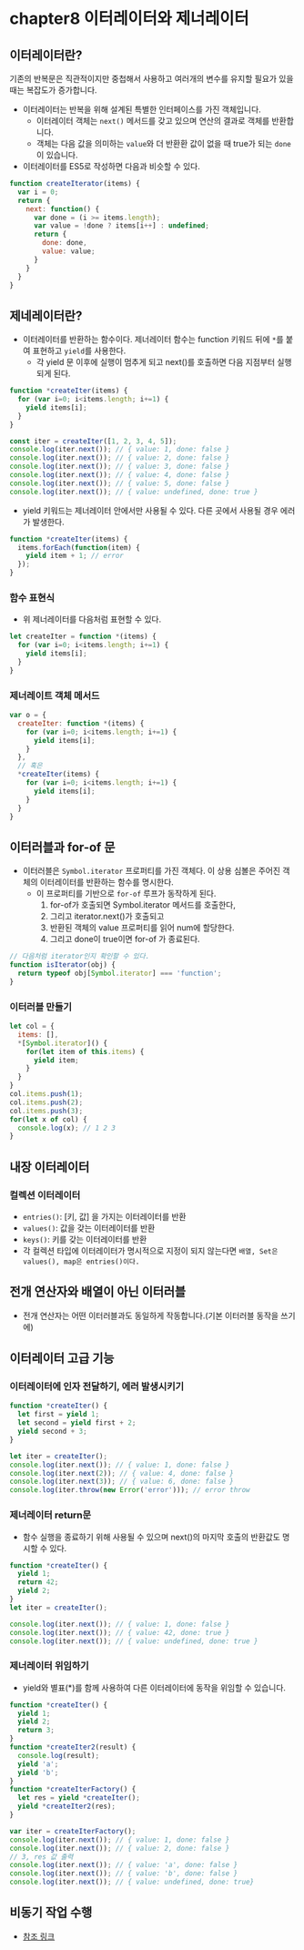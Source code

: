 # chapter8 이터레이터와 제너레이터

## 이터레이터란?
기존의 반복문은 직관적이지만 중첩해서 사용하고 여러개의 변수를 유지할 필요가 있을 때는 복잡도가 증가합니다. 

* 이터레이터는 반복을 위해 설계된 특별한 인터페이스를 가진 객체입니다.
  * 이터레이터 객체는 `next()` 메서드를 갖고 있으며 연산의 결과로 객체를 반환합니다.
  * 객체는 다음 값을 의미하는 `value`와 더 반환환 값이 없을 때 true가 되는 `done`이 있습니다.
* 이터레이터를 ES5로 작성하면 다음과 비슷할 수 있다.

```js
function createIterator(items) {
  var i = 0;
  return {
    next: function() {
      var done = (i >= items.length);
      var value = !done ? items[i++] : undefined;
      return {
        done: done,
        value: value;
      }
    }
  }
}
```

## 제네레이터란?
* 이터레이터를 반환하는 함수이다. 제너레이터 함수는 function 키워드 뒤에 `*`를 붙여 표현하고 `yield`를 사용한다.
  * 각 yield 문 이후에 실행이 멈추게 되고 next()를 호출하면 다음 지점부터 실행되게 된다.

```js
function *createIter(items) {
  for (var i=0; i<items.length; i+=1) {
    yield items[i];
  }
}

const iter = createIter([1, 2, 3, 4, 5]);
console.log(iter.next()); // { value: 1, done: false }
console.log(iter.next()); // { value: 2, done: false }
console.log(iter.next()); // { value: 3, done: false }
console.log(iter.next()); // { value: 4, done: false }
console.log(iter.next()); // { value: 5, done: false }
console.log(iter.next()); // { value: undefined, done: true }
```

* yield 키워드는 제너레이터 안에서만 사용될 수 있다. 다른 곳에서 사용될 경우 에러가 발생한다. 

```js
function *createIter(items) {
  items.forEach(function(item) {
    yield item + 1; // error
  });
}
```

### 함수 표현식
* 위 제너레이터를 다음처럼 표현할 수 있다.

```js
let createIter = function *(items) {
  for (var i=0; i<items.length; i+=1) {
    yield items[i];
  }
}
```

### 제너레이트 객체 메서드

```js
var o = {
  createIter: function *(items) {
    for (var i=0; i<items.length; i+=1) {
      yield items[i];
    }
  },
  // 혹은
  *createIter(items) {
    for (var i=0; i<items.length; i+=1) {
      yield items[i];
    }
  }
}
```

## 이터러블과 for-of 문
* 이터러블은 `Symbol.iterator` 프로퍼티를 가진 객체다. 이 상용 심볼은 주어진 객체의 이터레이터를 반환하는 함수를 명시한다.
  * 이 프로퍼티를 기반으로 `for-of` 루프가 동작하게 된다.
    1. for-of가 호출되면 Symbol.iterator 메서드를 호출한다,
    2. 그리고 iterator.next()가 호출되고
    3. 반환된 객체의 value 프로퍼티를 읽어 num에 할당한다.
    4. 그리고 done이 true이면 for-of 가 종료된다.

```js
// 다음처럼 iterator인지 확인할 수 있다.
function isIterator(obj) {
  return typeof obj[Symbol.iterator] === 'function';
}
```

### 이터러블 만들기

```js
let col = {
  items: [],
  *[Symbol.iterator]() {
    for(let item of this.items) {
      yield item;
    }
  }
}
col.items.push(1);
col.items.push(2);
col.items.push(3);
for(let x of col) {
  console.log(x); // 1 2 3
}
```

## 내장 이터레이터

### 컬렉션 이터레이터
* `entries()`: [키, 값] 을 가지는 이터레이터를 반환
* `values()`: 값을 갖는 이터레이터를 반환
* `keys()`: 키를 갖는 이터레이터를 반환
* 각 컬렉션 타입에 이터레이터가 명시적으로 지정이 되지 않는다면 `배열, Set은 values(), map은 entries()이다.`

## 전개 연산자와 배열이 아닌 이터러블
* 전개 연산자는 어떤 이터러블과도 동일하게 작동합니다.(기본 이터러블 동작을 쓰기에)

## 이터레이터 고급 기능
### 이터레이터에 인자 전달하기, 에러 발생시키기

```js
function *createIter() {
  let first = yield 1;
  let second = yield first + 2;
  yield second + 3;
}

let iter = createIter();
console.log(iter.next()); // { value: 1, done: false }
console.log(iter.next(2)); // { value: 4, done: false }
console.log(iter.next(3)); // { value: 6, done: false }
console.log(iter.throw(new Error('error'))); // error throw
```

### 제너레이터 return문
* 함수 실행을 종료하기 위해 사용될 수 있으며 next()의 마지막 호출의 반환값도 명시할 수 있다.

```js
function *createIter() {
  yield 1;
  return 42;
  yield 2;
}
let iter = createIter();

console.log(iter.next()); // { value: 1, done: false }
console.log(iter.next()); // { value: 42, done: true }
console.log(iter.next()); // { value: undefined, done: true }
```

### 제너레이터 위임하기
* yield와 별표(*)를 함께 사용하여 다른 이터레이터에 동작을 위임할 수 있습니다.

```js
function *createIter() {
  yield 1;
  yield 2;
  return 3;
}
function *createIter2(result) {
  console.log(result);
  yield 'a';
  yield 'b';
}
function *createIterFactory() {
  let res = yield *createIter();
  yield *createIter2(res);
}

var iter = createIterFactory();
console.log(iter.next()); // { value: 1, done: false }
console.log(iter.next()); // { value: 2, done: false }
// 3, res 값 출력
console.log(iter.next()); // { value: 'a', done: false }
console.log(iter.next()); // { value: 'b', done: false }
console.log(iter.next()); // { value: undefined, done: true}
```

## 비동기 작업 수행
* [참조 링크](http://meetup.toast.com/posts/73)